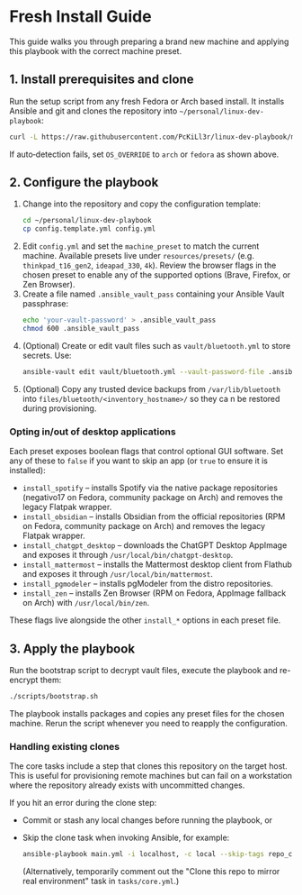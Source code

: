 # Fresh Install Guide

This guide walks you through preparing a brand new machine and applying this playbook with the correct machine preset.

## 1. Install prerequisites and clone

Run the setup script from any fresh Fedora or Arch based install. It installs Ansible and git and clones the repository into `~/personal/linux-dev-playbook`:

```bash
curl -L https://raw.githubusercontent.com/PcKiLl3r/linux-dev-playbook/master/resources/setup.sh | OS_OVERRIDE=<arch|fedora> bash
```

If auto‑detection fails, set `OS_OVERRIDE` to `arch` or `fedora` as shown above.

## 2. Configure the playbook

1. Change into the repository and copy the configuration template:
   ```bash
   cd ~/personal/linux-dev-playbook
   cp config.template.yml config.yml
   ```
2. Edit `config.yml` and set the `machine_preset` to match the current machine. Available presets live under `resources/presets/` (e.g. `thinkpad_t16_gen2`, `ideapad_330`, `4k`). Review the browser flags in the chosen preset to enable any of the supported options (Brave, Firefox, or Zen Browser).
3. Create a file named `.ansible_vault_pass` containing your Ansible Vault passphrase:
   ```bash
   echo 'your‑vault‑password' > .ansible_vault_pass
   chmod 600 .ansible_vault_pass
   ```
4. (Optional) Create or edit vault files such as `vault/bluetooth.yml` to store secrets. Use:
   ```bash
   ansible-vault edit vault/bluetooth.yml --vault-password-file .ansible_vault_pass
   ```
5. (Optional) Copy any trusted device backups from `/var/lib/bluetooth` into `files/bluetooth/<inventory_hostname>/` so they ca
n be restored during provisioning.

### Opting in/out of desktop applications

Each preset exposes boolean flags that control optional GUI software. Set any of these to `false` if you want to skip an app (or `true` to ensure it is installed):

- `install_spotify` – installs Spotify via the native package repositories (negativo17 on Fedora, community package on Arch) and removes the legacy Flatpak wrapper.
- `install_obsidian` – installs Obsidian from the official repositories (RPM on Fedora, community package on Arch) and removes the legacy Flatpak wrapper.
- `install_chatgpt_desktop` – downloads the ChatGPT Desktop AppImage and exposes it through `/usr/local/bin/chatgpt-desktop`.
- `install_mattermost` – installs the Mattermost desktop client from Flathub and exposes it through `/usr/local/bin/mattermost`.
- `install_pgmodeler` – installs pgModeler from the distro repositories.
- `install_zen` – installs Zen Browser (RPM on Fedora, AppImage fallback on Arch) with `/usr/local/bin/zen`.

These flags live alongside the other `install_*` options in each preset file.

## 3. Apply the playbook

Run the bootstrap script to decrypt vault files, execute the playbook and re-encrypt them:

```bash
./scripts/bootstrap.sh
```

The playbook installs packages and copies any preset files for the chosen machine. Rerun the script whenever you need to reapply the configuration.

### Handling existing clones

The core tasks include a step that clones this repository on the target host. This is useful for provisioning remote machines but can fail on a workstation where the repository already exists with uncommitted changes.

If you hit an error during the clone step:

- Commit or stash any local changes before running the playbook, or
- Skip the clone task when invoking Ansible, for example:

  ```bash
  ansible-playbook main.yml -i localhost, -c local --skip-tags repo_clone
  ```

  (Alternatively, temporarily comment out the "Clone this repo to mirror real environment" task in `tasks/core.yml`.)
